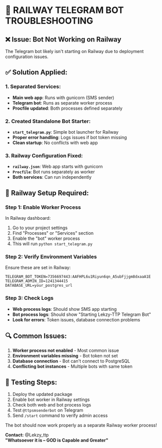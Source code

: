 # 🔧 RAILWAY TELEGRAM BOT TROUBLESHOOTING

## ❌ **Issue: Bot Not Working on Railway**

The Telegram bot likely isn't starting on Railway due to deployment configuration issues.

## ✅ **Solution Applied:**

### **1. Separated Services:**
- **Main web app**: Runs with gunicorn (SMS sender)  
- **Telegram bot**: Runs as separate worker process
- **Procfile updated**: Both processes defined separately

### **2. Created Standalone Bot Starter:**
- **`start_telegram.py`**: Simple bot launcher for Railway
- **Proper error handling**: Logs issues if bot token missing
- **Clean startup**: No conflicts with web app

### **3. Railway Configuration Fixed:**
- **`railway.json`**: Web app starts with gunicorn
- **`Procfile`**: Bot runs separately as worker
- **Both services**: Can run independently

## 🚀 **Railway Setup Required:**

### **Step 1: Enable Worker Process**
In Railway dashboard:
1. Go to your project settings
2. Find "Processes" or "Services" section  
3. Enable the "bot" worker process
4. This will run `python start_telegram.py`

### **Step 2: Verify Environment Variables**
Ensure these are set in Railway:
```
TELEGRAM_BOT_TOKEN=7356697443:AAFHPL6u1Riyun6qn_A5ubFjjgm8dxaaA1E
TELEGRAM_ADMIN_ID=1241344415
DATABASE_URL=your_postgres_url
```

### **Step 3: Check Logs**
- **Web process logs**: Should show SMS app starting
- **Bot process logs**: Should show "Starting Lekzy-TTP Telegram Bot"
- **Look for errors**: Token issues, database connection problems

## 🔍 **Common Issues:**

1. **Worker process not enabled** - Most common issue
2. **Environment variables missing** - Bot token not set
3. **Database connection** - Bot can't connect to PostgreSQL
4. **Conflicting bot instances** - Multiple bots with same token

## 📱 **Testing Steps:**
1. Deploy the updated package
2. Enable bot worker in Railway settings
3. Check both web and bot process logs
4. Test `@ttpsmsenderbot` on Telegram
5. Send `/start` command to verify admin access

The bot should now work properly as a separate Railway worker process!

**Contact:** @Lekzy_ttp  
**"Whatsoever it is – GOD is Capable and Greater"**